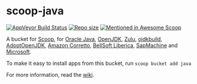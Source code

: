 # scoop-java

[![AppVeyor Build Status](https://img.shields.io/appveyor/ci/se35710/scoop-java/master.svg?style=flat-square&label=AppVeyor&logo=appveyor)](https://ci.appveyor.com/project/se35710/scoop-java/branch/master) [![Repo size](https://img.shields.io/github/repo-size/scoopinstaller/Java.svg?style=flat-square)](https://github.com/scoopinstaller/Java) [![Mentioned in Awesome Scoop](https://awesome.re/mentioned-badge.svg)](https://github.com/scoopinstaller/awesome-scoop)

A bucket for [Scoop](https://scoop.sh), for [Oracle Java](https://www.oracle.com/java/), [OpenJDK](https://openjdk.java.net), [Zulu](https://www.azul.com/products/zulu-community/), [ojdkbuild](https://github.com/ojdkbuild/ojdkbuild), [AdoptOpenJDK](https://adoptopenjdk.net), [Amazon Corretto](https://aws.amazon.com/corretto), [BellSoft Liberica](https://bell-sw.com/java), [SapMachine](https://sap.github.io/SapMachine) and [Microsoft](https://www.microsoft.com/openjdk).

To make it easy to install apps from this bucket, run
    `scoop bucket add java`

For more information, read the [wiki](https://github.com/lukesampson/scoop/wiki/Java).
